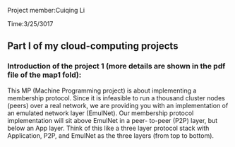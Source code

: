 Project member:Cuiqing Li

Time:3/25/3017

## Part I of my cloud-computing projects

### Introduction of the project 1 (more details are shown in the pdf file of the map1 fold): 
This MP (Machine Programming project) is about implementing a membership protocol. Since it is infeasible to run a thousand cluster nodes (peers) over a real network, we are providing you with an implementation of an emulated network layer (EmulNet). Our membership protocol implementation will sit above EmulNet in a peer- to-peer (P2P) layer, but below an App layer. Think of this like a three layer protocol stack with Application, P2P, and EmulNet as the three layers (from top to bottom). 
